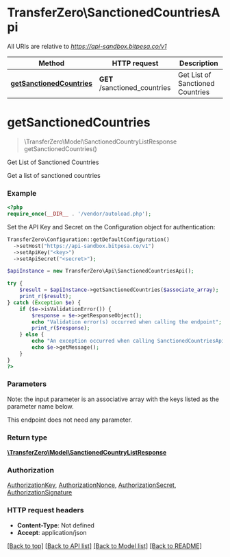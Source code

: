 # TransferZero\SanctionedCountriesApi

All URIs are relative to *https://api-sandbox.bitpesa.co/v1*

Method | HTTP request | Description
------------- | ------------- | -------------
[**getSanctionedCountries**](SanctionedCountriesApi.md#getSanctionedCountries) | **GET** /sanctioned_countries | Get List of Sanctioned Countries


# **getSanctionedCountries**
> \TransferZero\Model\SanctionedCountryListResponse getSanctionedCountries()

Get List of Sanctioned Countries

Get a list of sanctioned countries

### Example
```php
<?php
require_once(__DIR__ . '/vendor/autoload.php');
```

Set the API Key and Secret on the Configuration object for authentication:
```php
TransferZero\Configuration::getDefaultConfiguration()
  ->setHost("https://api-sandbox.bitpesa.co/v1")
  ->setApiKey("<key>")
  ->setApiSecret("<secret>");

$apiInstance = new TransferZero\Api\SanctionedCountriesApi();

try {
    $result = $apiInstance->getSanctionedCountries($associate_array);
    print_r($result);
} catch (Exception $e) {
    if ($e->isValidationError()) {
        $response = $e->getResponseObject();
        echo "Validation error(s) occurred when calling the endpoint";
        print_r($response);
    } else {
        echo "An exception occurred when calling SanctionedCountriesApi#getSanctionedCountries";
        echo $e->getMessage();
    }
}
?>
```

### Parameters
Note: the input parameter is an associative array with the keys listed as the parameter name below.

This endpoint does not need any parameter.

### Return type

[**\TransferZero\Model\SanctionedCountryListResponse**](../Model/SanctionedCountryListResponse.md)

### Authorization

[AuthorizationKey](../../README.md#AuthorizationKey), [AuthorizationNonce](../../README.md#AuthorizationNonce), [AuthorizationSecret](../../README.md#AuthorizationSecret), [AuthorizationSignature](../../README.md#AuthorizationSignature)

### HTTP request headers

 - **Content-Type**: Not defined
 - **Accept**: application/json

[[Back to top]](#) [[Back to API list]](../../README.md#documentation-for-api-endpoints) [[Back to Model list]](../../README.md#documentation-for-models) [[Back to README]](../../README.md)

